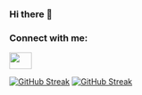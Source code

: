 ### Hi there 👋

<h3 align="left">Connect with me:</h3>
<p align="left">
<a href="https://www.linkedin.com/in/hristo-nikolov-9b417714a/" target="blank"><img align="center" src="https://cdn.jsdelivr.net/npm/simple-icons@3.0.1/icons/linkedin.svg" alt="" height="30" width="40" /></a>

[![GitHub Streak](https://github-readme-streak-stats.herokuapp.com?user=hrnnnikolov&theme=dark&border_radius=5&date_format=j%20M%5B%20Y%5D&exclude_days=Sun%2CSat)](https://git.io/streak-stats)
<a href="https://git.io/streak-stats"><img src="https://github-readme-streak-stats.herokuapp.com?user=hrnnnikolov&theme=dark&border_radius=5&date_format=j%20M%5B%20Y%5D&exclude_days=Sun%2CSat" alt="GitHub Streak" /></a>

